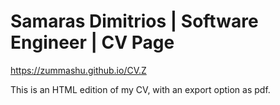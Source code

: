 # Samaras Dimitrios | Software Engineer | CV Page

https://zummashu.github.io/CV.Z

This is an HTML edition of my CV, with an export option as pdf.
